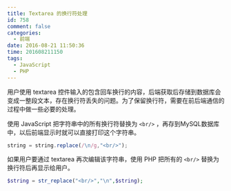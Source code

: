 ```yaml
---
title: Textarea 的换行符处理
id: 758
comment: false
categories:
  - 前端
date: 2016-08-21 11:50:36
time: 201608211150
tags:
  - JavaScript
  - PHP
---
```


用户使用 textarea 控件输入的包含回车换行的内容，后端获取后存储到数据库会变成一整段文本，存在换行符丢失的问题。为了保留换行符，需要在前后端通信的过程中做一些必要的处理。
<!--more-->

使用 JavaScript 把字符串中的所有换行符替换为 `<br/>` ，再存到MySQL数据库中，以后前端显示时就可以直接打印这个字符串。

``` js
string = string.replace(/\n/g,"<br/>");
```

如果用户要通过 textarea 再次编辑该字符串，使用 PHP 把所有的 `<br/>` 替换为换行符后再显示给用户。

``` php
$string = str_replace("<br/>","\n",$string);
```